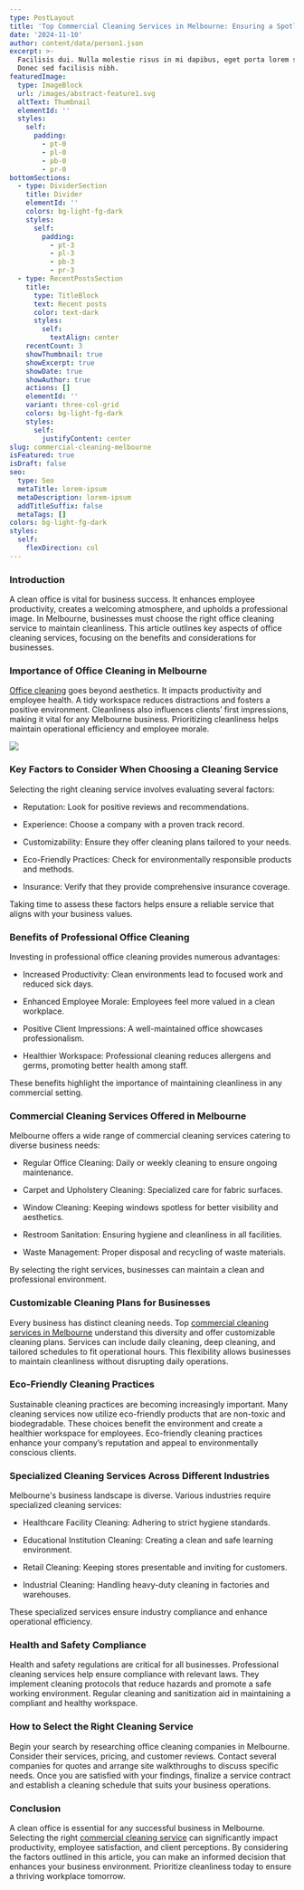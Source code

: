 ```yaml
---
type: PostLayout
title: 'Top Commercial Cleaning Services in Melbourne: Ensuring a Spotless Workplace'
date: '2024-11-10'
author: content/data/person1.json
excerpt: >-
  Facilisis dui. Nulla molestie risus in mi dapibus, eget porta lorem semper.
  Donec sed facilisis nibh.
featuredImage:
  type: ImageBlock
  url: /images/abstract-feature1.svg
  altText: Thumbnail
  elementId: ''
  styles:
    self:
      padding:
        - pt-0
        - pl-0
        - pb-0
        - pr-0
bottomSections:
  - type: DividerSection
    title: Divider
    elementId: ''
    colors: bg-light-fg-dark
    styles:
      self:
        padding:
          - pt-3
          - pl-3
          - pb-3
          - pr-3
  - type: RecentPostsSection
    title:
      type: TitleBlock
      text: Recent posts
      color: text-dark
      styles:
        self:
          textAlign: center
    recentCount: 3
    showThumbnail: true
    showExcerpt: true
    showDate: true
    showAuthor: true
    actions: []
    elementId: ''
    variant: three-col-grid
    colors: bg-light-fg-dark
    styles:
      self:
        justifyContent: center
slug: commercial-cleaning-melbourne
isFeatured: true
isDraft: false
seo:
  type: Seo
  metaTitle: lorem-ipsum
  metaDescription: lorem-ipsum
  addTitleSuffix: false
  metaTags: []
colors: bg-light-fg-dark
styles:
  self:
    flexDirection: col
---
```

### Introduction

A clean office is vital for business success. It enhances employee productivity, creates a welcoming atmosphere, and upholds a professional image. In Melbourne, businesses must choose the right office cleaning service to maintain cleanliness. This article outlines key aspects of office cleaning services, focusing on the benefits and considerations for businesses.

### Importance of Office Cleaning in Melbourne

[Office cleaning](https://www.scsgroup.com.au/office-cleaning/) goes beyond aesthetics. It impacts productivity and employee health. A tidy workspace reduces distractions and fosters a positive environment. Cleanliness also influences clients’ first impressions, making it vital for any Melbourne business. Prioritizing cleanliness helps maintain operational efficiency and employee morale.

![](/images/pexels-tima-miroshnichenko-6196677.jpg)

### Key Factors to Consider When Choosing a Cleaning Service

Selecting the right cleaning service involves evaluating several factors:

*   Reputation: Look for positive reviews and recommendations.

*   Experience: Choose a company with a proven track record.

*   Customizability: Ensure they offer cleaning plans tailored to your needs.

*   Eco-Friendly Practices: Check for environmentally responsible products and methods.

*   Insurance: Verify that they provide comprehensive insurance coverage.

Taking time to assess these factors helps ensure a reliable service that aligns with your business values.

### Benefits of Professional Office Cleaning

Investing in professional office cleaning provides numerous advantages:

*   Increased Productivity: Clean environments lead to focused work and reduced sick days.

*   Enhanced Employee Morale: Employees feel more valued in a clean workplace.

*   Positive Client Impressions: A well-maintained office showcases professionalism.

*   Healthier Workspace: Professional cleaning reduces allergens and germs, promoting better health among staff.

These benefits highlight the importance of maintaining cleanliness in any commercial setting.

### Commercial Cleaning Services Offered in Melbourne

Melbourne offers a wide range of commercial cleaning services catering to diverse business needs:

*   Regular Office Cleaning: Daily or weekly cleaning to ensure ongoing maintenance.

*   Carpet and Upholstery Cleaning: Specialized care for fabric surfaces.

*   Window Cleaning: Keeping windows spotless for better visibility and aesthetics.

*   Restroom Sanitation: Ensuring hygiene and cleanliness in all facilities.

*   Waste Management: Proper disposal and recycling of waste materials.

By selecting the right services, businesses can maintain a clean and professional environment.

### Customizable Cleaning Plans for Businesses

Every business has distinct cleaning needs. Top [commercial cleaning services in Melbourne](https://www.scsgroup.com.au/commercial-cleaning-melbourne/) understand this diversity and offer customizable cleaning plans. Services can include daily cleaning, deep cleaning, and tailored schedules to fit operational hours. This flexibility allows businesses to maintain cleanliness without disrupting daily operations.

### Eco-Friendly Cleaning Practices

Sustainable cleaning practices are becoming increasingly important. Many cleaning services now utilize eco-friendly products that are non-toxic and biodegradable. These choices benefit the environment and create a healthier workspace for employees. Eco-friendly cleaning practices enhance your company’s reputation and appeal to environmentally conscious clients.

### Specialized Cleaning Services Across Different Industries

Melbourne's business landscape is diverse. Various industries require specialized cleaning services:

*   Healthcare Facility Cleaning: Adhering to strict hygiene standards.

*   Educational Institution Cleaning: Creating a clean and safe learning environment.

*   Retail Cleaning: Keeping stores presentable and inviting for customers.

*   Industrial Cleaning: Handling heavy-duty cleaning in factories and warehouses.

These specialized services ensure industry compliance and enhance operational efficiency.

### Health and Safety Compliance

Health and safety regulations are critical for all businesses. Professional cleaning services help ensure compliance with relevant laws. They implement cleaning protocols that reduce hazards and promote a safe working environment. Regular cleaning and sanitization aid in maintaining a compliant and healthy workspace.

### How to Select the Right Cleaning Service

Begin your search by researching office cleaning companies in Melbourne. Consider their services, pricing, and customer reviews. Contact several companies for quotes and arrange site walkthroughs to discuss specific needs. Once you are satisfied with your findings, finalize a service contract and establish a cleaning schedule that suits your business operations.

### Conclusion

A clean office is essential for any successful business in Melbourne. Selecting the right [commercial cleaning service](https://www.scsgroup.com.au/) can significantly impact productivity, employee satisfaction, and client perceptions. By considering the factors outlined in this article, you can make an informed decision that enhances your business environment. Prioritize cleanliness today to ensure a thriving workplace tomorrow.
